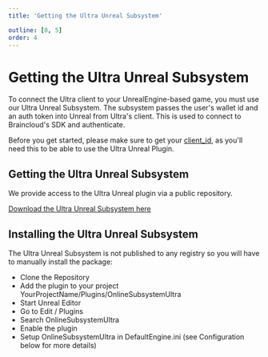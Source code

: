 ```yaml
---
title: 'Getting the Ultra Unreal Subsystem'

outline: [0, 5]
order: 4
---
```


# Getting the Ultra Unreal Subsystem

To connect the Ultra client to your UnrealEngine-based game, you must use our Ultra Unreal Subsystem. The subsystem passes the user's wallet id and an auth token into Unreal from Ultra's client. This is used to connect to Braincloud's SDK and authenticate.

Before you get started, please make sure to get your [client_id](../web/get-client-id.md), as you'll need this to be able to use the Ultra Unreal Plugin.

## Getting the Ultra Unreal Subsystem

We provide access to the Ultra Unreal plugin via a public repository.

[Download the Ultra Unreal Subsystem here](https://github.com/ultraio/UltraUnrealOnlineSubsystem)

## Installing the Ultra Unreal Subsystem

The Ultra Unreal Subsystem is not published to any registry so you will have to manually install the package:

-   Clone the Repository
-   Add the plugin to your project YourProjectName/Plugins/OnlineSubsystemUltra
-   Start Unreal Editor
-   Go to Edit / Plugins
-   Search OnlineSubsystemUltra
-   Enable the plugin
-   Setup OnlineSubsystemUltra in DefaultEngine.ini (see Configuration below for more details)
